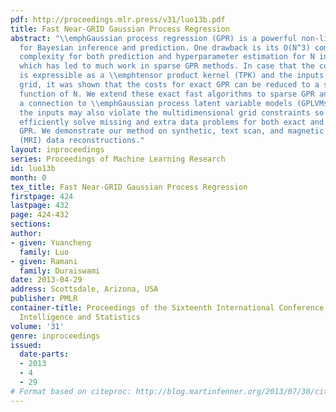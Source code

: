 ```yaml
---
pdf: http://proceedings.mlr.press/v31/luo13b.pdf
title: Fast Near-GRID Gaussian Process Regression
abstract: "\\emphGaussian process regression (GPR) is a powerful non-linear technique
  for Bayesian inference and prediction. One drawback is its O(N^3) computational
  complexity for both prediction and hyperparameter estimation for N input points
  which has led to much work in sparse GPR methods. In case that the covariance function
  is expressible as a \\emphtensor product kernel (TPK) and the inputs form a multidimensional
  grid, it was shown that the costs for exact GPR can be reduced to a sub-quadratic
  function of N. We extend these exact fast algorithms to sparse GPR and remark on
  a connection to \\emphGaussian process latent variable models (GPLVMs). In practice,
  the inputs may also violate the multidimensional grid constraints so we pose and
  efficiently solve missing and extra data problems for both exact and sparse grid
  GPR. We demonstrate our method on synthetic, text scan, and magnetic resonance imaging
  (MRI) data reconstructions."
layout: inproceedings
series: Proceedings of Machine Learning Research
id: luo13b
month: 0
tex_title: Fast Near-GRID Gaussian Process Regression
firstpage: 424
lastpage: 432
page: 424-432
sections: 
author:
- given: Yuancheng
  family: Luo
- given: Ramani
  family: Duraiswami
date: 2013-04-29
address: Scottsdale, Arizona, USA
publisher: PMLR
container-title: Proceedings of the Sixteenth International Conference on Artificial
  Intelligence and Statistics
volume: '31'
genre: inproceedings
issued:
  date-parts:
  - 2013
  - 4
  - 29
# Format based on citeproc: http://blog.martinfenner.org/2013/07/30/citeproc-yaml-for-bibliographies/
---
```

